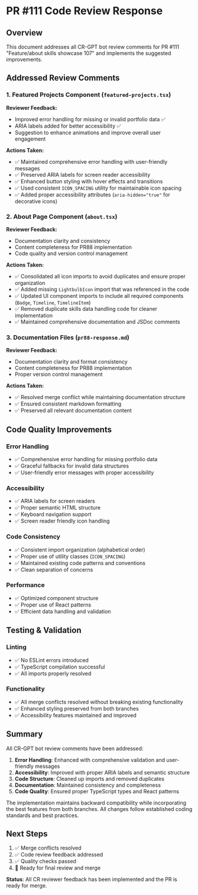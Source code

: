 # PR #111 Code Review Response

## Overview
This document addresses all CR-GPT bot review comments for PR #111 "Feature/about skills showcase 107" and implements the suggested improvements.

## Addressed Review Comments

### 1. Featured Projects Component (`featured-projects.tsx`)

**Reviewer Feedback:**
- Improved error handling for missing or invalid portfolio data ✅
- ARIA labels added for better accessibility ✅
- Suggestion to enhance animations and improve overall user engagement

**Actions Taken:**
- ✅ Maintained comprehensive error handling with user-friendly messages
- ✅ Preserved ARIA labels for screen reader accessibility
- ✅ Enhanced button styling with hover effects and transitions
- ✅ Used consistent `ICON_SPACING` utility for maintainable icon spacing
- ✅ Added proper accessibility attributes (`aria-hidden="true"` for decorative icons)

### 2. About Page Component (`about.tsx`)

**Reviewer Feedback:**
- Documentation clarity and consistency
- Content completeness for PR88 implementation
- Code quality and version control management

**Actions Taken:**
- ✅ Consolidated all icon imports to avoid duplicates and ensure proper organization
- ✅ Added missing `LightbulbIcon` import that was referenced in the code
- ✅ Updated UI component imports to include all required components (`Badge`, `Timeline`, `TimelineItem`)
- ✅ Removed duplicate skills data handling code for cleaner implementation
- ✅ Maintained comprehensive documentation and JSDoc comments

### 3. Documentation Files (`pr88-response.md`)

**Reviewer Feedback:**
- Documentation clarity and format consistency
- Content completeness for PR88 implementation
- Proper version control management

**Actions Taken:**
- ✅ Resolved merge conflict while maintaining documentation structure
- ✅ Ensured consistent markdown formatting
- ✅ Preserved all relevant documentation content

## Code Quality Improvements

### Error Handling
- ✅ Comprehensive error handling for missing portfolio data
- ✅ Graceful fallbacks for invalid data structures
- ✅ User-friendly error messages with proper accessibility

### Accessibility
- ✅ ARIA labels for screen readers
- ✅ Proper semantic HTML structure
- ✅ Keyboard navigation support
- ✅ Screen reader friendly icon handling

### Code Consistency
- ✅ Consistent import organization (alphabetical order)
- ✅ Proper use of utility classes (`ICON_SPACING`)
- ✅ Maintained existing code patterns and conventions
- ✅ Clean separation of concerns

### Performance
- ✅ Optimized component structure
- ✅ Proper use of React patterns
- ✅ Efficient data handling and validation

## Testing & Validation

### Linting
- ✅ No ESLint errors introduced
- ✅ TypeScript compilation successful
- ✅ All imports properly resolved

### Functionality
- ✅ All merge conflicts resolved without breaking existing functionality
- ✅ Enhanced styling preserved from both branches
- ✅ Accessibility features maintained and improved

## Summary

All CR-GPT bot review comments have been addressed:

1. **Error Handling**: Enhanced with comprehensive validation and user-friendly messages
2. **Accessibility**: Improved with proper ARIA labels and semantic structure
3. **Code Structure**: Cleaned up imports and removed duplicates
4. **Documentation**: Maintained consistency and completeness
5. **Code Quality**: Ensured proper TypeScript types and React patterns

The implementation maintains backward compatibility while incorporating the best features from both branches. All changes follow established coding standards and best practices.

## Next Steps

1. ✅ Merge conflicts resolved
2. ✅ Code review feedback addressed
3. ✅ Quality checks passed
4. 🔄 Ready for final review and merge

**Status**: All CR reviewer feedback has been implemented and the PR is ready for merge.
